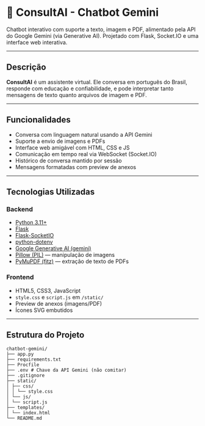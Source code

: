 # 🤖 ConsultAI - Chatbot Gemini

Chatbot interativo com suporte a texto, imagem e PDF, alimentado pela API do Google Gemini (via Generative AI). Projetado com Flask, Socket.IO e uma interface web interativa.

---

## Descrição

**ConsultAI** é um assistente virtual. Ele conversa em português do Brasil, responde com educação e confiabilidade, e pode interpretar tanto mensagens de texto quanto arquivos de imagem e PDF.

---

## Funcionalidades

-  Conversa com linguagem natural usando a API Gemini
-  Suporte a envio de imagens e PDFs
-  Interface web amigável com HTML, CSS e JS
-  Comunicação em tempo real via WebSocket (Socket.IO)
-  Histórico de conversa mantido por sessão
-  Mensagens formatadas com preview de anexos

---

## Tecnologias Utilizadas

### Backend

- [Python 3.11+](https://www.python.org/)
- [Flask](https://flask.palletsprojects.com/)
- [Flask-SocketIO](https://flask-socketio.readthedocs.io/)
- [python-dotenv](https://pypi.org/project/python-dotenv/)
- [Google Generative AI (gemini)](https://ai.google.dev/)
- [Pillow (PIL)](https://pillow.readthedocs.io/) — manipulação de imagens
- [PyMuPDF (fitz)](https://pymupdf.readthedocs.io/) — extração de texto de PDFs

### Frontend

- HTML5, CSS3, JavaScript
- `style.css` e `script.js` em `/static/`
- Preview de anexos (imagens/PDF)
- Ícones SVG embutidos

---

## Estrutura do Projeto
```
chatbot-gemini/ 
├── app.py 
├── requirements.txt 
├── Procfile 
├── .env # Chave da API Gemini (não comitar)
├── .gitignore 
├── static/ 
│ ├── css/ 
│ │ └── style.css 
│ └── js/
│ └── script.js 
├── templates/ 
│ └── index.html 
└── README.md 
```
